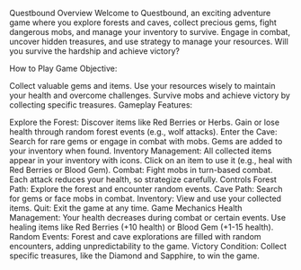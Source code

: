 Questbound
Overview
Welcome to Questbound, an exciting adventure game where you explore forests and caves, collect precious gems, fight dangerous mobs, and manage your inventory to survive. Engage in combat, uncover hidden treasures, and use strategy to manage your resources. Will you survive the hardship and achieve victory?

How to Play
Game Objective:

Collect valuable gems and items.
Use your resources wisely to maintain your health and overcome challenges.
Survive mobs and achieve victory by collecting specific treasures.
Gameplay Features:

Explore the Forest:
Discover items like Red Berries or Herbs.
Gain or lose health through random forest events (e.g., wolf attacks).
Enter the Cave:
Search for rare gems or engage in combat with mobs.
Gems are added to your inventory when found.
Inventory Management:
All collected items appear in your inventory with icons.
Click on an item to use it (e.g., heal with Red Berries or Blood Gem).
Combat:
Fight mobs in turn-based combat.
Each attack reduces your health, so strategize carefully.
Controls
Forest Path: Explore the forest and encounter random events.
Cave Path: Search for gems or face mobs in combat.
Inventory: View and use your collected items.
Quit: Exit the game at any time.
Game Mechanics
Health Management:
Your health decreases during combat or certain events.
Use healing items like Red Berries (+10 health) or Blood Gem (+1-15 health).
Random Events:
Forest and cave explorations are filled with random encounters, adding unpredictability to the game.
Victory Condition:
Collect specific treasures, like the Diamond and Sapphire, to win the game.
